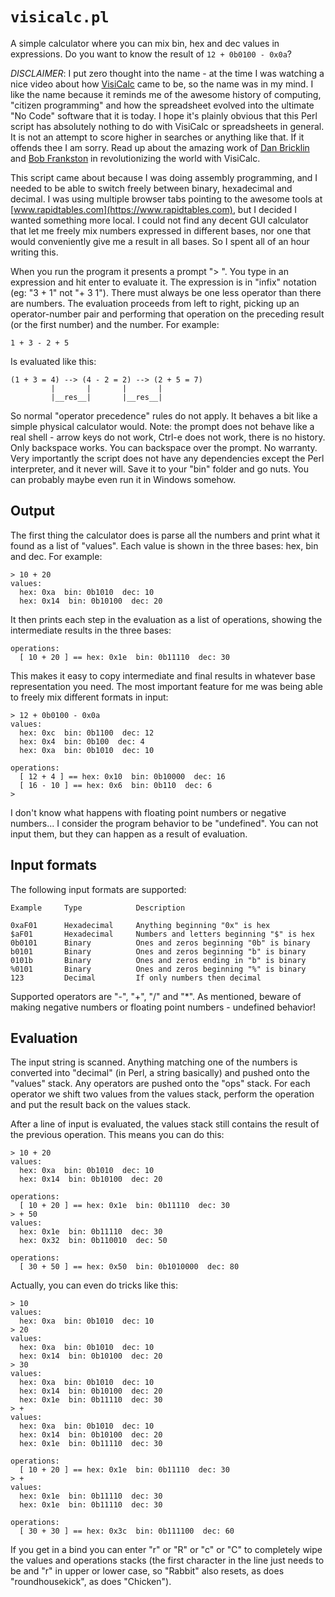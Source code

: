 # `visicalc.pl`

A simple calculator where you can mix bin, hex and dec values in expressions. Do you want to know the result of `12 + 0b0100 - 0x0a`?

*DISCLAIMER*: I put zero thought into the name - at the time I was watching a nice video about how [VisiCalc](https://en.wikipedia.org/wiki/VisiCalc) came to be, so the name was in my mind. I like the name because it reminds me of the awesome history of computing, "citizen programming" and how the spreadsheet evolved into the ultimate "No Code" software that it is today. I hope it's plainly obvious that this Perl script has absolutely nothing to do with VisiCalc or spreadsheets in general. It is not an attempt to score higher in searches or anything like that. If it offends thee I am sorry. Read up about the amazing work of [Dan Bricklin](https://en.wikipedia.org/wiki/Dan_Bricklin) and [Bob Frankston](https://en.wikipedia.org/wiki/Bob_Frankston) in revolutionizing the world with VisiCalc.

This script came about because I was doing assembly programming, and I needed to be able to switch freely between binary, hexadecimal and decimal. I was using multiple browser tabs pointing to the awesome tools at [www.rapidtables.com](https://www.rapidtables.com), but I decided I wanted something more local. I could not find any decent GUI calculator that let me freely mix numbers expressed in different bases, nor one that would conveniently give me a result in all bases. So I spent all of an hour writing this.

When you run the program it presents a prompt "> ". You type in an expression and hit enter to evaluate it. The expression is in "infix" notation (eg: "3 + 1" not "+ 3 1"). There must always be one less operator than there are numbers. The evaluation proceeds from left to right, picking up an operator-number pair and performing that operation on the preceding result (or the first number) and the number. For example:

    1 + 3 - 2 + 5

Is evaluated like this:

    (1 + 3 = 4) --> (4 - 2 = 2) --> (2 + 5 = 7)
             |       |       |       |
             |__res__|       |__res__|

So normal "operator precedence" rules do not apply. It behaves a bit like a simple physical calculator would. Note: the prompt does not behave like a real shell - arrow keys do not work, Ctrl-e does not work, there is no history. Only backspace works. You can backspace over the prompt. No warranty. Very importantly the script does not have any dependencies except the Perl interpreter, and it never will. Save it to your "bin" folder and go nuts. You can probably maybe even run it in Windows somehow.

## Output

The first thing the calculator does is parse all the numbers and print what it found as a list of "values". Each value is shown in the three bases: hex, bin and dec. For example:

	> 10 + 20
	values:
	  hex: 0xa  bin: 0b1010  dec: 10
	  hex: 0x14  bin: 0b10100  dec: 20

It then prints each step in the evaluation as a list of operations, showing the intermediate results in the three bases:

	operations:
	  [ 10 + 20 ] == hex: 0x1e  bin: 0b11110  dec: 30

This makes it easy to copy intermediate and final results in whatever base representation you need. The most important feature for me was being able to freely mix different formats in input:

	> 12 + 0b0100 - 0x0a
	values:
	  hex: 0xc  bin: 0b1100  dec: 12
	  hex: 0x4  bin: 0b100  dec: 4
	  hex: 0xa  bin: 0b1010  dec: 10

	operations:
	  [ 12 + 4 ] == hex: 0x10  bin: 0b10000  dec: 16
	  [ 16 - 10 ] == hex: 0x6  bin: 0b110  dec: 6
	>

I don't know what happens with floating point numbers or negative numbers... I consider the program behavior to be "undefined". You can not input them, but they can happen as a result of evaluation.

## Input formats

The following input formats are supported:

    Example     Type            Description

    0xaF01      Hexadecimal     Anything beginning "0x" is hex
    $aF01       Hexadecimal     Numbers and letters beginning "$" is hex
    0b0101      Binary          Ones and zeros beginning "0b" is binary
    b0101       Binary          Ones and zeros beginning "b" is binary
    0101b       Binary          Ones and zeros ending in "b" is binary
    %0101       Binary          Ones and zeros beginning "%" is binary
    123         Decimal         If only numbers then decimal

Supported operators are "-", "+", "/" and "\*". As mentioned, beware of making negative numbers or floating point numbers - undefined behavior!

## Evaluation

The input string is scanned. Anything matching one of the numbers is converted into "decimal" (in Perl, a string basically) and pushed onto the "values" stack. Any operators are pushed onto the "ops" stack. For each operator we shift two values from the values stack, perform the operation and put the result back on the values stack.

After a line of input is evaluated, the values stack still contains the result of the previous operation. This means you can do this:

	> 10 + 20
	values:
	  hex: 0xa  bin: 0b1010  dec: 10
	  hex: 0x14  bin: 0b10100  dec: 20

	operations:
	  [ 10 + 20 ] == hex: 0x1e  bin: 0b11110  dec: 30
	> + 50
	values:
	  hex: 0x1e  bin: 0b11110  dec: 30
	  hex: 0x32  bin: 0b110010  dec: 50

	operations:
	  [ 30 + 50 ] == hex: 0x50  bin: 0b1010000  dec: 80

Actually, you can even do tricks like this:

	> 10
	values:
	  hex: 0xa  bin: 0b1010  dec: 10
	> 20
	values:
	  hex: 0xa  bin: 0b1010  dec: 10
	  hex: 0x14  bin: 0b10100  dec: 20
	> 30
	values:
	  hex: 0xa  bin: 0b1010  dec: 10
	  hex: 0x14  bin: 0b10100  dec: 20
	  hex: 0x1e  bin: 0b11110  dec: 30
	> +
	values:
	  hex: 0xa  bin: 0b1010  dec: 10
	  hex: 0x14  bin: 0b10100  dec: 20
	  hex: 0x1e  bin: 0b11110  dec: 30

	operations:
	  [ 10 + 20 ] == hex: 0x1e  bin: 0b11110  dec: 30
	> +
	values:
	  hex: 0x1e  bin: 0b11110  dec: 30
	  hex: 0x1e  bin: 0b11110  dec: 30

	operations:
	  [ 30 + 30 ] == hex: 0x3c  bin: 0b111100  dec: 60

If you get in a bind you can enter "r" or "R" or "c" or "C" to completely wipe the values and operations stacks (the first character in the line just needs to be and "r" in upper or lower case, so "Rabbit" also resets, as does "roundhousekick", as does "Chicken").
